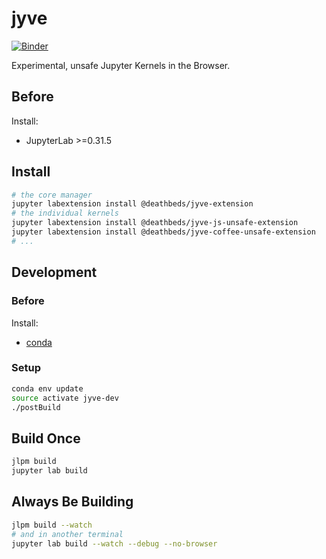 # jyve

[![Binder](https://mybinder.org/badge.svg)](https://mybinder.org/v2/gh/deathbeds/jyve/master)

Experimental, unsafe Jupyter Kernels in the Browser.


## Before
Install:
* JupyterLab >=0.31.5

## Install
```bash
# the core manager
jupyter labextension install @deathbeds/jyve-extension
# the individual kernels
jupyter labextension install @deathbeds/jyve-js-unsafe-extension
jupyter labextension install @deathbeds/jyve-coffee-unsafe-extension
# ...
```

## Development

### Before
Install:
- [conda](https://conda.io/docs/user-guide/install/download.html)


### Setup
```bash
conda env update
source activate jyve-dev
./postBuild
```

## Build Once
```bash
jlpm build
jupyter lab build
```

## Always Be Building
```bash
jlpm build --watch
# and in another terminal
jupyter lab build --watch --debug --no-browser
```
